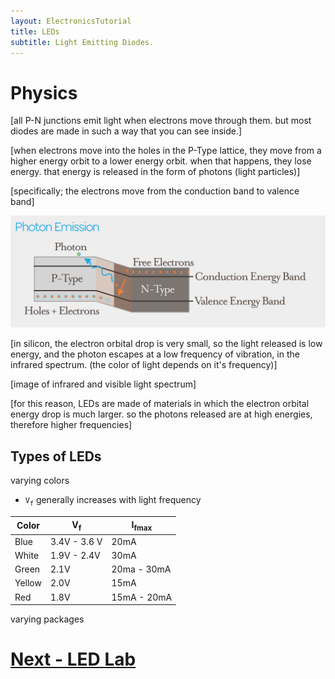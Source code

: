 ```yaml
---
layout: ElectronicsTutorial
title: LEDs
subtitle: Light Emitting Diodes.
---
```


# Physics

[all P-N junctions emit light when electrons move through them. but most diodes are made in such a way that you can see inside.]

[when electrons move into the holes in the P-Type lattice, they move from a higher energy orbit to a lower energy orbit. when that happens, they lose energy. that energy is released in the form of photons (light particles)]

[specifically; the electrons move from the conduction band to valence band]

![](../Support_Files/Photon_Emission.svg)

[in silicon, the electron orbital drop is very small, so the light released is low energy, and the photon escapes at a low frequency of vibration, in the infrared spectrum. (the color of light depends on it's frequency)]

[image of infrared and visible light spectrum]

[for this reason, LEDs are made of materials in which the electron orbital energy drop is much larger. so the photons released are at high energies, therefore higher frequencies]

## Types of LEDs

varying colors
 - `V`<sub>`f`</sub> generally increases with light frequency

| Color  | V<sub>f</sub> | I<sub>fmax</sub> |
|--------|---------------|------------------|
| Blue   | 3.4V - 3.6 V  | 20mA             |
| White  | 1.9V - 2.4V   | 30mA             |
| Green  | 2.1V          | 20ma - 30mA      |
| Yellow | 2.0V          | 15mA             |
| Red    | 1.8V          | 15mA - 20mA      |

varying packages



# [Next - LED Lab](../LED_Lab)